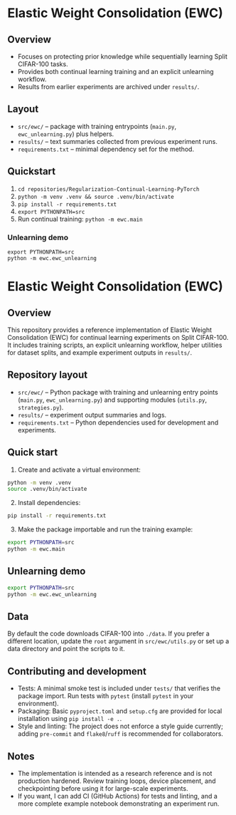 # Elastic Weight Consolidation (EWC)

## Overview
- Focuses on protecting prior knowledge while sequentially learning Split CIFAR-100 tasks.
- Provides both continual learning training and an explicit unlearning workflow.
- Results from earlier experiments are archived under `results/`.

## Layout
- `src/ewc/` – package with training entrypoints (`main.py`, `ewc_unlearning.py`) plus helpers.
- `results/` – text summaries collected from previous experiment runs.
- `requirements.txt` – minimal dependency set for the method.

## Quickstart
1. `cd repositories/Regularization-Continual-Learning-PyTorch`
2. `python -m venv .venv && source .venv/bin/activate`
3. `pip install -r requirements.txt`
4. `export PYTHONPATH=src`
5. Run continual training: `python -m ewc.main`

### Unlearning demo
```
export PYTHONPATH=src
python -m ewc.ewc_unlearning
```

# Elastic Weight Consolidation (EWC)

Overview
--------

This repository provides a reference implementation of Elastic Weight Consolidation (EWC)
for continual learning experiments on Split CIFAR-100. It includes training scripts,
an explicit unlearning workflow, helper utilities for dataset splits, and example
experiment outputs in `results/`.

Repository layout
-----------------

- `src/ewc/` – Python package with training and unlearning entry points (`main.py`,
	`ewc_unlearning.py`) and supporting modules (`utils.py`, `strategies.py`).
- `results/` – experiment output summaries and logs.
- `requirements.txt` – Python dependencies used for development and experiments.

Quick start
-----------

1. Create and activate a virtual environment:

```bash
python -m venv .venv
source .venv/bin/activate
```

2. Install dependencies:

```bash
pip install -r requirements.txt
```

3. Make the package importable and run the training example:

```bash
export PYTHONPATH=src
python -m ewc.main
```

Unlearning demo
---------------

```bash
export PYTHONPATH=src
python -m ewc.ewc_unlearning
```

Data
----

By default the code downloads CIFAR-100 into `./data`. If you prefer a different
location, update the `root` argument in `src/ewc/utils.py` or set up a data
directory and point the scripts to it.

Contributing and development
----------------------------

- Tests: A minimal smoke test is included under `tests/` that verifies the package
	import. Run tests with `pytest` (install `pytest` in your environment).
- Packaging: Basic `pyproject.toml` and `setup.cfg` are provided for local
	installation using `pip install -e .`.
- Style and linting: The project does not enforce a style guide currently; adding
	`pre-commit` and `flake8`/`ruff` is recommended for collaborators.

Notes
-----

- The implementation is intended as a research reference and is not production
	hardened. Review training loops, device placement, and checkpointing before
	using it for large-scale experiments.
- If you want, I can add CI (GitHub Actions) for tests and linting, and a more
	complete example notebook demonstrating an experiment run.

